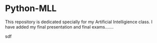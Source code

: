 # Python-MLL

This repository is dedicated specially for my Artificial Intelligience class.
I have added my final presentation and final exams.......

sdf
